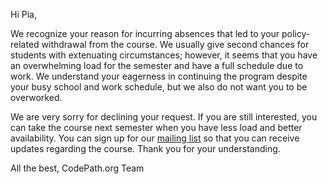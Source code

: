 Hi Pia,

We recognize your reason for incurring absences that led to your policy-related withdrawal from the course. We usually give second chances for students with extenuating circumstances; however, it seems that you have an overwhelming load for the semester and have a full schedule due to work. We understand your eagerness in continuing the program despite your busy school and work schedule, but we also do not want you to be overworked.

We are very sorry for declining your request. If you are still interested, you can take the course next semester when you have less load and better availability. You can sign up for our [mailing list](https://share.hsforms.com/1eg_EOoQpR4ObU4s8fUES2Q36gst) so that you can receive updates regarding the course. Thank you for your understanding.

All the best,
CodePath.org Team
